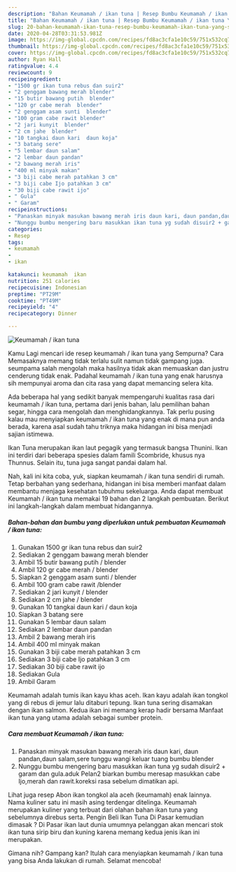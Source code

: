 ```yaml
---
description: "Bahan Keumamah / ikan tuna | Resep Bumbu Keumamah / ikan tuna Yang Sempurna"
title: "Bahan Keumamah / ikan tuna | Resep Bumbu Keumamah / ikan tuna Yang Sempurna"
slug: 20-bahan-keumamah-ikan-tuna-resep-bumbu-keumamah-ikan-tuna-yang-sempurna
date: 2020-04-28T03:31:53.981Z
image: https://img-global.cpcdn.com/recipes/fd8ac3cfa1e10c59/751x532cq70/keumamah-ikan-tuna-foto-resep-utama.jpg
thumbnail: https://img-global.cpcdn.com/recipes/fd8ac3cfa1e10c59/751x532cq70/keumamah-ikan-tuna-foto-resep-utama.jpg
cover: https://img-global.cpcdn.com/recipes/fd8ac3cfa1e10c59/751x532cq70/keumamah-ikan-tuna-foto-resep-utama.jpg
author: Ryan Hall
ratingvalue: 4.4
reviewcount: 9
recipeingredient:
- "1500 gr ikan tuna rebus dan suir2"
- "2 genggam bawang merah blender"
- "15 butir bawang putih  blender"
- "120 gr cabe merah  blender"
- "2 genggam asam sunti  blender"
- "100 gram cabe rawit blender"
- "2 jari kunyit  blender"
- "2 cm jahe  blender"
- "10 tangkai daun kari  daun koja"
- "3 batang sere"
- "5 lembar daun salam"
- "2 lembar daun pandan"
- "2 bawang merah iris"
- "400 ml minyak makan"
- "3 biji cabe merah patahkan 3 cm"
- "3 biji cabe Ijo patahkan 3 cm"
- "30 biji cabe rawit ijo"
- " Gula"
- " Garam"
recipeinstructions:
- "Panaskan minyak masukan bawang merah iris daun kari, daun pandan,daun salam,sere tunggu wangi keluar tuang bumbu blender"
- "Nunggu bumbu mengering baru masukkan ikan tuna yg sudah disuir2 + garam dan gula.aduk Pelan2 biarkan bumbu meresap masukkan cabe Ijo,merah dan rawit.koreksi rasa sebelum dimatikan api."
categories:
- Resep
tags:
- keumamah
- 
- ikan

katakunci: keumamah  ikan 
nutrition: 251 calories
recipecuisine: Indonesian
preptime: "PT29M"
cooktime: "PT49M"
recipeyield: "4"
recipecategory: Dinner

---
```



![Keumamah / ikan tuna](https://img-global.cpcdn.com/recipes/fd8ac3cfa1e10c59/751x532cq70/keumamah-ikan-tuna-foto-resep-utama.jpg)

Kamu Lagi mencari ide resep keumamah / ikan tuna yang Sempurna? Cara Memasaknya memang tidak terlalu sulit namun tidak gampang juga. seumpama salah mengolah maka hasilnya tidak akan memuaskan dan justru cenderung tidak enak. Padahal keumamah / ikan tuna yang enak harusnya sih mempunyai aroma dan cita rasa yang dapat memancing selera kita.

Ada beberapa hal yang sedikit banyak mempengaruhi kualitas rasa dari keumamah / ikan tuna, pertama dari jenis bahan, lalu pemilihan bahan segar, hingga cara mengolah dan menghidangkannya. Tak perlu pusing kalau mau menyiapkan keumamah / ikan tuna yang enak di mana pun anda berada, karena asal sudah tahu triknya maka hidangan ini bisa menjadi sajian istimewa.

Ikan Tuna merupakan ikan laut pegagik yang termasuk bangsa Thunini. Ikan ini terdiri dari beberapa spesies dalam famili Scombride, khusus nya Thunnus. Selain itu, tuna juga sangat pandai dalam hal.


Nah, kali ini kita coba, yuk, siapkan keumamah / ikan tuna sendiri di rumah. Tetap berbahan yang sederhana, hidangan ini bisa memberi manfaat dalam membantu menjaga kesehatan tubuhmu sekeluarga. Anda dapat membuat Keumamah / ikan tuna memakai 19 bahan dan 2 langkah pembuatan. Berikut ini langkah-langkah dalam membuat hidangannya.

<!--inarticleads1-->

##### Bahan-bahan dan bumbu yang diperlukan untuk pembuatan Keumamah / ikan tuna:

1. Gunakan 1500 gr ikan tuna rebus dan suir2
1. Sediakan 2 genggam bawang merah blender
1. Ambil 15 butir bawang putih / blender
1. Ambil 120 gr cabe merah / blender
1. Siapkan 2 genggam asam sunti / blender
1. Ambil 100 gram cabe rawit /blender
1. Sediakan 2 jari kunyit / blender
1. Sediakan 2 cm jahe / blender
1. Gunakan 10 tangkai daun kari / daun koja
1. Siapkan 3 batang sere
1. Gunakan 5 lembar daun salam
1. Sediakan 2 lembar daun pandan
1. Ambil 2 bawang merah iris
1. Ambil 400 ml minyak makan
1. Gunakan 3 biji cabe merah patahkan 3 cm
1. Sediakan 3 biji cabe Ijo patahkan 3 cm
1. Sediakan 30 biji cabe rawit ijo
1. Sediakan  Gula
1. Ambil  Garam


Keumamah adalah tumis ikan kayu khas aceh. Ikan kayu adalah ikan tongkol yang di rebus di jemur lalu ditaburi tepung. Ikan tuna sering disamakan dengan ikan salmon. Kedua ikan ini memang kerap hadir bersama Manfaat ikan tuna yang utama adalah sebagai sumber protein. 

<!--inarticleads2-->

##### Cara membuat Keumamah / ikan tuna:

1. Panaskan minyak masukan bawang merah iris daun kari, daun pandan,daun salam,sere tunggu wangi keluar tuang bumbu blender
1. Nunggu bumbu mengering baru masukkan ikan tuna yg sudah disuir2 + garam dan gula.aduk Pelan2 biarkan bumbu meresap masukkan cabe Ijo,merah dan rawit.koreksi rasa sebelum dimatikan api.


Lihat juga resep Abon ikan tongkol ala aceh (keumamah) enak lainnya. Nama kuliner satu ini masih asing terdengar ditelinga. Keumamah merupakan kuliner yang terbuat dari olahan bahan ikan tuna yang sebelumnya direbus serta. Pengin Beli Ikan Tuna Di Pasar kemudian dimasak ? Di Pasar ikan laut dunia umumnya pelanggan akan mencari stok ikan tuna sirip biru dan kuning karena memang kedua jenis ikan ini merupakan. 

Gimana nih? Gampang kan? Itulah cara menyiapkan keumamah / ikan tuna yang bisa Anda lakukan di rumah. Selamat mencoba!
